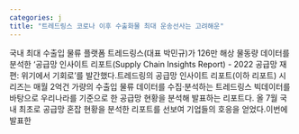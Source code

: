 ```yaml
---
categories: j
title: "트레드링스 코로나 이후 수출화물 최대 운송선사는 고려해운"
---
```

국내 최대 수출입 물류 플랫폼 트레드링스(대표 박민규)가 126만 해상 물동량 데이터를 분석한 ‘공급망 인사이트 리포트(Supply Chain Insights Report) - 2022 공급망 재편: 위기에서 기회로’를 발간했다.트레드링의 공급망 인사이트 리포트(이하 리포트) 시리즈는 매월 2억건 가량의 수출입 물류 데이터를 수집·분석하는 트레드링스 빅데이터를 바탕으로 우리나라를 기준으로 한 공급망 현황을 분석해 발표하는 리포트다. 올 7월 국내 최초로 공급망 혼잡 현황을 분석한 리포트를 선보여 기업들의 호응을 얻었다.이번에 발표한